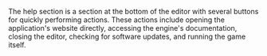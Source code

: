 The help section is a section at the bottom of the editor with several buttons for quickly performing actions. These actions include opening the application's website directly, accessing the engine's documentation, closing the editor, checking for software updates, and running the game itself.